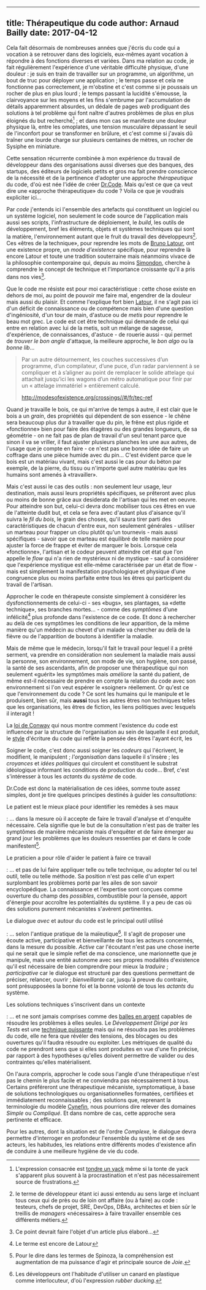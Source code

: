 ------------
title: Thérapeutique du code
author: Arnaud Bailly 
date: 2017-04-12
------------

Cela fait désormais de nombreuses années que j'écris du code qui a vocation à se retrouver dans des logiciels, eux-mêmes ayant vocation à répondre à des fonctions diverses et variées. Dans ma relation au code, je fait régulièrement l'expérience d'une véritable difficulté physique, d'une douleur : je suis en train de travailler sur un programme, un algorithme, un bout de truc pour déployer une application ; le temps passe et cela ne fonctionne pas correctement, je m'obstine et c'est comme si je poussais un rocher de plus en plus lourd ; le temps passant la lucidité s'émousse, la clairvoyance sur les moyens et les fins s'embrume par l'accumulation de détails apparemment absurdes, un dédale de pages *web* prodiguant des solutions à tel problème qui font naître d'autres problèmes de plus en plus éloignés du but recherché[^2] ; et dans mon cas se manifeste une douleur physique là, entre les omoplates, une tension musculaire dépassant le seuil de l'inconfort pour se transformer en brûlure, et c'est comme si j'avais dû traîner une lourde charge sur plusieurs centaines de mètres, un rocher de Sysiphe en miniature.

Cette sensation récurrente combinée à mon expérience du travail de développeur dans des organisations aussi diverses que des banques, des startups, des éditeurs de logiciels petits et gros ma fait prendre conscience de la nécessité et de la pertinence d'adopter une approche *thérapeutique* du code, d'où est née l'idée de créer [Dr.Code](http://drcode.io). Mais qu'est ce que ça veut dire une «approche thérapeutique» du code ? Voila ce que je voudrais expliciter ici...

Par *code* j'entends ici l'ensemble des artefacts qui constituent un logiciel ou un système logiciel, non seulement le code source de l'application mais aussi ses scripts, l'infrastructure de déploiement, le *build*, les outils de développement, bref les éléments, objets et systèmes techniques qui sont la matière, l'environnement autant que le fruit du travail des développeurs[^3]. Ces «êtres de la technique», pour reprendre les mots de [Bruno Latour](/posts/eme.html), ont une existence propre, un *mode d'existence* spécifique, pour reprendre là encore Latour et toute une tradition souterraine mais néanmoins vivace de la philosophie contemporaine qui, depuis au moins [Simondon](/posts/objets-techniques.html), cherche à comprendre le concept de technique et l'importance croissante qu'il a pris dans nos vies[^4].

Que le code me résiste est pour moi caractéristique : cette chose existe en dehors de moi, au point de pouvoir me faire mal, engendrer de la douleur mais aussi du plaisir. Et comme l'explique fort bien [Latour](http://modesofexistence.org/crossings//#/fr/tec-ref), il ne s'agit pas ici d'un déficit de connaissance ou de compétence mais bien d'une question d'ingéniosité, d'un tour de main, d'astuce ou de *metis* pour reprendre le beau mot grec. Le code est cet être technique qui demande de celui qui entre en relation avec lui de la metis, soit un mélange de sagesse, d'expérience, de connaissances, d'astuce - de rouerie aussi - qui permet de *trouver le bon angle* d'attaque, la meilleure approche, le *bon algo* ou la *bonne lib*... 

> Par un autre détournement, les couches successives d’un programme, d’un compilateur, d’une puce, d’un radar parviennent à se compliquer et à s’aligner au point de remplacer le solide attelage qui attachait jusqu’ici les wagons d’un métro automatique pour finir par un « attelage immatériel » entièrement calculé. 
>
> http://modesofexistence.org/crossings//#/fr/tec-ref

Quand je travaille le bois, ce qui m'arrive de temps à autre, il est clair que le bois a un *grain*, des propriétés qui dépendent de son essence - le chêne sera beaucoup plus dur à travailler que du pin, le frêne est plus rigide et «fonctionne» bien pour faire des étagères ou des grandes longueurs, de sa géométrie - on ne fait pas de plan de travail d'un seul tenant parce que sinon il va se vriller, il faut ajuster plusieurs planches les une aux autres, de l'usage que je compte en faire - ce n'est pas une bonne idée de faire un coffrage dans une pièce humide avec du pin... C'est évident parce que le bois est un matériau vivant, mais c'est aussi le cas pour du béton par exemple, de la pierre, du tissu ou n'importe quel autre matériau que les humains sont amenés à «travailler».

Mais c'est aussi le cas des outils : non seulement leur usage, leur destination,  mais aussi leurs propriétés spécifiques, se prêteront avec plus ou moins de bonne grâce aux desiderata de l'artisan qui les met en oeuvre. Pour atteindre son but, celui-ci devra donc mobiliser tous ces êtres en vue de l'atteinte dudit but, et cela se fera avec d'autant plus d'aisance qu'il suivra le *fil du bois*, le grain des choses, qu'il saura tirer parti des caractéristiques de chacun d'entre eux, non seulement générales - utiliser un marteau pour frapper un clou plutôt qu'un tournevis - mais aussi spécifiques - savoir que ce marteau est équilibré de telle manière pour ajuster la force de frappe et éviter de marquer le bois. Lorsque cela «fonctionne», l'artisan et le codeur peuvent atteindre cet état que l'on appelle le *flow* qui n'a rien de mystérieux ni de mystique - sauf à considérer que l'expérience mystique est elle-même caractérisée par un état de flow - mais est simplement la manifestation psychologique et physique d'une congruence plus ou moins parfaite entre tous les êtres qui participent du travail de l'artisan.

Approcher le code en thérapeute consiste simplement à considérer les dysfonctionnements de celui-ci - ses «bugs», ses plantages, sa «dette technique», ses branches mortes... - comme des *symptômes* d'une infélicité[^5] plus profonde dans l'existence de ce code. Et donc à rechercher au delà de ces symptômes les conditions de leur apparition, de la même manière qu'un médecin au chevet d'un malade va chercher au delà de la fièvre ou de l'apparition de boutons à identifier la maladie. 

Mais de même que le médecin, lorsqu'il fait le travail pour lequel il a prêté serment, va prendre en considération non seulement la maladie mais aussi la personne, son environnement, son mode de vie, son hygiène, son passé, la santé de ses ascendants, afin de proposer une thérapeutique qui non seulement «guérit» les symptômes mais *améliore* la santé du patient, de même est-il nécessaire de prendre en compte la relation du code avec son environnement si l'on veut espérer le «soigner» réellement. Or qu'est ce que l'environnement du code ? Ce sont les humains qui le manipule et le produisent, bien sûr, mais  **aussi** tous les autres êtres non techniques telles que les organisations, les êtres de fiction, les liens politiques avec lesquels il interagit ! 

La [loi de Conway](http://www.melconway.com/Home/Conways_Law.html) qui nous montre comment l'existence du code est influencée par la structure de l'organisation au sein de laquelle il est produit, le [style](https://refuses.github.io/preprints/writing.pdf) d'écriture du code qui reflète la pensée des êtres l'ayant écrit, les 

Soigner le code, c'est donc aussi soigner les *codeurs* qui l'écrivent, le modifient, le manipulent ; *l'organisation* dans laquelle il s'insère ; les *croyances* et *idées politiques* qui circulent et constituent le substrat idéologique informant les conditions de production du code... Bref, c'est s'intéresser à tous les *actants* du *système* de code.

Dr.Code est donc la matérialisation de ces idées, somme toute assez simples, dont je tire quelques principes destinés à guider les *consultations*:

Le patient est le mieux placé pour identifier les remèdes à ses maux

: ... dans la mesure où il accepte de faire le travail d'analyse et d'enquête nécessaire. Cela signifie que le but de la consultation n'est pas de traiter les symptômes de manière mécaniste mais d'enquêter et de faire émerger au grand jour les problèmes que les douleurs ressenties par et dans le code manifestent[^7].

Le praticien a pour rôle d'aider le patient à faire ce travail

: ... et pas de lui faire appliquer telle ou telle technique, ou adopter tel ou tel outil, telle ou telle méthode. Sa position n'est pas celle d'un expert surplombant les problèmes porté par les ailes de son savoir encyclopédique. La connaissance et l'expertise sont conçues comme ouverture du champ des *possibles*, combustible pour la pensée, apport d'énergie pour accroître les potentialités du système. Il y a peu de cas où des solutions purement mécanistes s'avèrent pertinentes. 

Le dialogue *avec* et autour du code est le principal outil utilisé

: ... selon l'antique pratique de la maïeutique[^6]. Il s'agit de proposer une écoute active, participative et bienveillante de tous les acteurs concernés, dans la mesure du possible. *Active* car l'écoutant n'est pas une chose inerte qui ne serait que le simple reflet de ma conscience, une marionnette que je manipule, mais une entité autonome avec ses propres modalités d'existence qu'il est nécessaire de bien comprendre pour mieux la *traduire* ; *participative* car le dialogue est structuré par des questions permettant de préciser, relancer, ouvrir ; *bienveillante* car, jusqu`à preuve du contraire, sont présupposées la bonne foi et la bonne volonté de tous les *actants* du système.

Les solutions techniques s'inscrivent dans un contexte

: ... et ne sont jamais comprises comme des [balles en argent](http://worrydream.com/refs/Brooks-NoSilverBullet.pdf) capables de résoudre les problèmes à elles seules. Le *Développement Dirigé par les Tests* est une [technique puissante](/posts/tdd.html) mais qui ne résoudra pas les problèmes du code, elle ne fera que révéler des tensions, des blocages ou des ouvertures qu'il faudra résoudre ou exploiter. Les métriques de qualité du code ne prendront sens que si elles sont produites en vue d'une fin précise, par rapport à des hypothèses qu'elles doivent permettre de valider ou des contraintes qu'elles matérialisent.

On l'aura compris, approcher le code sous l'angle d'une thérapeutique n'est pas le chemin le plus facile et ne conviendra pas nécessairement à tous. Certains préféreront une thérapeutique mécaniste, symptomatique, à base de solutions technologiques ou organisationnelles formatées, certifiées et immédiatement reconnaissables ; des solutions que, reprenant la terminologie du modèle [Cynefin](https://en.wikipedia.org/wiki/Cynefin_framework), nous pourrions dire relever des domaines *Simple* ou *Compliqué*. Et dans nombre de cas, cette approche sera pertinente et efficace.

Pour les autres, dont la situation est de l'ordre *Complexe*, le dialogue devra permettre d'interroger en profondeur l'ensemble du système et de ses acteurs, les habitudes, les relations entre différents modes d'existence afin de conduire à une meilleure hygiène de vie du code. 

[^1]: cf. Gerald Weinberg, vol.3, Quality Software Management

[^2]: L'expression consacrée est [tondre un yack](https://recher.wordpress.com/2016/02/28/tondre-un-yak/) même si la tonte de yack s'apparent plus souvent à la procrastination et n'est pas nécessairement source de frustrations.

[^3]: le terme de développeur étant ici aussi entendu au sens large et incluant tous ceux qui de près ou de loin ont affaire (ou à faire) au code : testeurs, chefs de projet, SRE, DevOps, DBAs, architectes et bien sûr le treillis de *managers* «nécessaires» à faire travailler ensemble ces différents métiers.

[^4]: Ce point devrait faire l'objet d'un article plus élaboré...

[^5]: Le terme est encore de Latour

[^6]: Les développeurs ont l'habitude d'utiliser un canard en plastique comme interlocuteur, d'où l'expression *rubber ducking*.

[^7]: Pour le dire dans les termes de Spinoza, la compréhension est augmentation de ma puissance d'agir et principale source de *Joie*.
